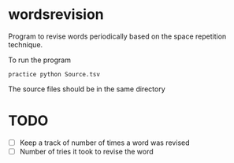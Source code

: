 # wordsrevision

Program to revise words periodically based on the space repetition technique.

To run the program 
```
practice python Source.tsv
```

The source files should be in the same directory

# TODO

- [ ] Keep a track of number of times a word was revised
- [ ] Number of tries it took to revise the word